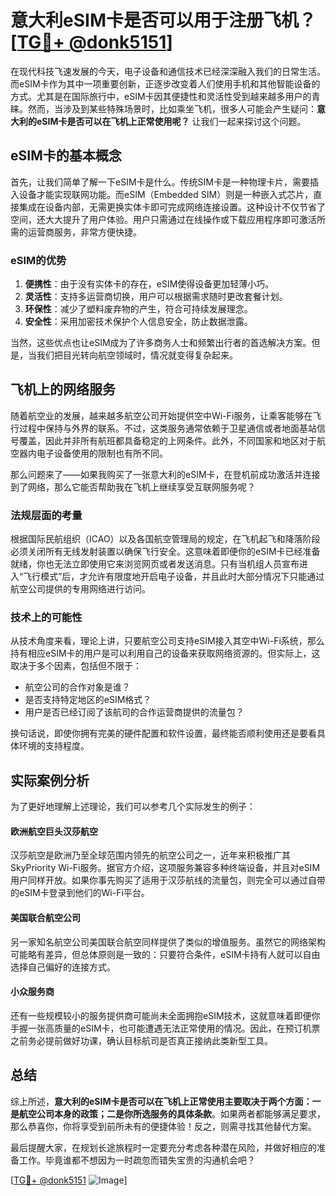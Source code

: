 # 意大利eSIM卡是否可以用于注册飞机？[[TG💪+ @donk5151](https://t.me/s/donk5151)]

在现代科技飞速发展的今天，电子设备和通信技术已经深深融入我们的日常生活。而eSIM卡作为其中一项重要创新，正逐步改变着人们使用手机和其他智能设备的方式。尤其是在国际旅行中，eSIM卡因其便捷性和灵活性受到越来越多用户的青睐。然而，当涉及到某些特殊场景时，比如乘坐飞机，很多人可能会产生疑问：**意大利的eSIM卡是否可以在飞机上正常使用呢？** 让我们一起来探讨这个问题。

## eSIM卡的基本概念

首先，让我们简单了解一下eSIM卡是什么。传统SIM卡是一种物理卡片，需要插入设备才能实现联网功能。而eSIM（Embedded SIM）则是一种嵌入式芯片，直接集成在设备内部，无需更换实体卡即可完成网络连接设置。这种设计不仅节省了空间，还大大提升了用户体验。用户只需通过在线操作或下载应用程序即可激活所需的运营商服务，非常方便快捷。

### eSIM的优势

1. **便携性**：由于没有实体卡的存在，eSIM使得设备更加轻薄小巧。
2. **灵活性**：支持多运营商切换，用户可以根据需求随时更改套餐计划。
3. **环保性**：减少了塑料废弃物的产生，符合可持续发展理念。
4. **安全性**：采用加密技术保护个人信息安全，防止数据泄露。

当然，这些优点也让eSIM成为了许多商务人士和频繁出行者的首选解决方案。但是，当我们把目光转向航空领域时，情况就变得复杂起来。

## 飞机上的网络服务

随着航空业的发展，越来越多航空公司开始提供空中Wi-Fi服务，让乘客能够在飞行过程中保持与外界的联系。不过，这类服务通常依赖于卫星通信或者地面基站信号覆盖，因此并非所有航班都具备稳定的上网条件。此外，不同国家和地区对于航空器内电子设备使用的限制也有所不同。

那么问题来了——如果我购买了一张意大利的eSIM卡，在登机前成功激活并连接到了网络，那么它能否帮助我在飞机上继续享受互联网服务呢？

### 法规层面的考量

根据国际民航组织（ICAO）以及各国航空管理局的规定，在飞机起飞和降落阶段必须关闭所有无线发射装置以确保飞行安全。这意味着即便你的eSIM卡已经准备就绪，你也无法立即使用它来浏览网页或者发送消息。只有当机组人员宣布进入“飞行模式”后，才允许有限度地开启电子设备，并且此时大部分情况下只能通过航空公司提供的专用网络进行访问。

### 技术上的可能性

从技术角度来看，理论上讲，只要航空公司支持eSIM接入其空中Wi-Fi系统，那么持有相应eSIM卡的用户是可以利用自己的设备来获取网络资源的。但实际上，这取决于多个因素，包括但不限于：

- 航空公司的合作对象是谁？
- 是否支持特定地区的eSIM格式？
- 用户是否已经订阅了该航司的合作运营商提供的流量包？

换句话说，即使你拥有完美的硬件配置和软件设置，最终能否顺利使用还是要看具体环境的支持程度。

## 实际案例分析

为了更好地理解上述理论，我们可以参考几个实际发生的例子：

#### 欧洲航空巨头汉莎航空
汉莎航空是欧洲乃至全球范围内领先的航空公司之一，近年来积极推广其SkyPriority Wi-Fi服务。据官方介绍，这项服务兼容多种终端设备，并且对eSIM用户同样开放。如果你事先购买了适用于汉莎航线的流量包，则完全可以通过自带的eSIM卡登录到他们的Wi-Fi平台。

#### 美国联合航空公司
另一家知名航空公司美国联合航空同样提供了类似的增值服务。虽然它的网络架构可能略有差异，但总体原则是一致的：只要符合条件，eSIM卡持有人就可以自由选择自己偏好的连接方式。

#### 小众服务商
还有一些规模较小的服务提供商可能尚未全面拥抱eSIM技术，这就意味着即便你手握一张高质量的eSIM卡，也可能遭遇无法正常使用的情况。因此，在预订机票之前务必提前做好功课，确认目标航司是否真正接纳此类新型工具。

## 总结

综上所述，**意大利的eSIM卡是否可以在飞机上正常使用主要取决于两个方面：一是航空公司本身的政策；二是你所选服务的具体条款**。如果两者都能够满足要求，那么恭喜你，你将享受到前所未有的便捷体验！反之，则需寻找其他替代方案。

最后提醒大家，在规划长途旅程时一定要充分考虑各种潜在风险，并做好相应的准备工作。毕竟谁都不想因为一时疏忽而错失宝贵的沟通机会吧？

[[TG💪+ @donk5151](https://t.me/s/donk5151) ![Image](https://i.postimg.cc/rwNCRYN7/Snipaste-2025-04-30-17-27-05.png)]